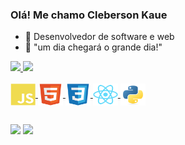 ### Olá! Me chamo Cleberson Kaue

- 🔭 Desenvolvedor de software e web 
- 🌱 "um dia chegará o grande dia!"


<div>
  <a href="hhtps://beacons.ai/devclk">
  <img height="185em" src="https://github-readme-stats.vercel.app/api?username=devclk&show_icons=true&theme=dark&inclube_all_commit=true&count_private=true"/>
  <img height="185em" src="https://github-readme-stats.vercel.app/api/top-langs/?username=devclk&layout=compact&langs_count=16&theme=dark"/>
</div>
  
<div style="display: inline_block"><br>
  <img align="center" alt="clk-Js" height="35" width="40" src="https://raw.githubusercontent.com/devicons/devicon/master/icons/javascript/javascript-plain.svg">
  <img align="center" alt="clk-HTML" height="35" width="40" src="https://raw.githubusercontent.com/devicons/devicon/master/icons/html5/html5-original.svg">
  <img align="center" alt="cllk-CSS" height="35" width="40" src="https://raw.githubusercontent.com/devicons/devicon/master/icons/css3/css3-original.svg">
  <img align="center" alt="clk-React" height="35" width="40" src="https://raw.githubusercontent.com/devicons/devicon/master/icons/react/react-original.svg">
  <img align="center" alt="clk-Python" height="35" width="40" src="https://raw.githubusercontent.com/devicons/devicon/master/icons/python/python-original.svg">
</div>
  
  ##
 
<div> 
  <a href = "mailto:clkdesenvolvedor01@outlook.com"><img src="https://img.shields.io/badge/-Gmail-%23333?style=for-the-badge&logo=gmail&logoColor=white" target="_blank"></a>
  <a href="linkedin.com/in/dev-clk-10952-ac" target="_blank"><img src="https://img.shields.io/badge/-LinkedIn-%230077B5?style=for-the-badge&logo=linkedin&logoColor=white" target="_blank"></a> 
  
</div>


